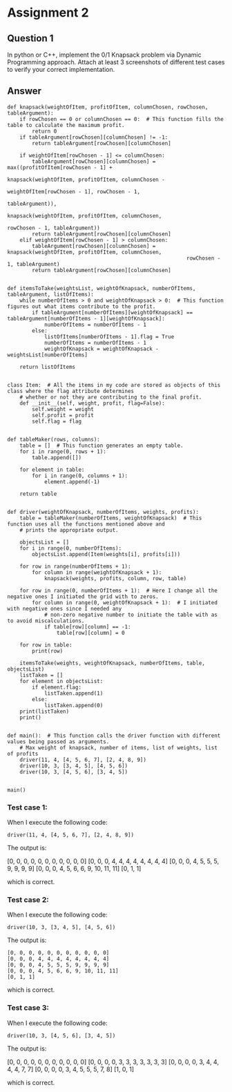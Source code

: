 # Assignment 2

## Question 1
In python or C++, implement the 0/1 Knapsack problem via Dynamic Programming approach. Attach at least 3 screenshots of different test cases to verify your correct implementation. 

## Answer
```
def knapsack(weightOfItem, profitOfItem, columnChosen, rowChosen, tableArgument):
    if rowChosen == 0 or columnChosen == 0:  # This function fills the table to calculate the maximum profit.
        return 0
    if tableArgument[rowChosen][columnChosen] != -1:
        return tableArgument[rowChosen][columnChosen]

    if weightOfItem[rowChosen - 1] <= columnChosen:
        tableArgument[rowChosen][columnChosen] = max((profitOfItem[rowChosen - 1] +
                                                      knapsack(weightOfItem, profitOfItem, columnChosen -
                                                               weightOfItem[rowChosen - 1], rowChosen - 1,
                                                               tableArgument)),
                                                     knapsack(weightOfItem, profitOfItem, columnChosen,
                                                              rowChosen - 1, tableArgument))
        return tableArgument[rowChosen][columnChosen]
    elif weightOfItem[rowChosen - 1] > columnChosen:
        tableArgument[rowChosen][columnChosen] = knapsack(weightOfItem, profitOfItem, columnChosen,
                                                          rowChosen - 1, tableArgument)
        return tableArgument[rowChosen][columnChosen]


def itemsToTake(weightsList, weightOfKnapsack, numberOfItems, tableArgument, listOfItems):
    while numberOfItems > 0 and weightOfKnapsack > 0:  # This function figures out what items contribute to the profit.
        if tableArgument[numberOfItems][weightOfKnapsack] == tableArgument[numberOfItems - 1][weightOfKnapsack]:
            numberOfItems = numberOfItems - 1
        else:
            listOfItems[numberOfItems - 1].flag = True
            numberOfItems = numberOfItems - 1
            weightOfKnapsack = weightOfKnapsack - weightsList[numberOfItems]

    return listOfItems


class Item:  # All the items in my code are stored as objects of this class where the flag attribute determines
    # whether or not they are contributing to the final profit.
    def __init__(self, weight, profit, flag=False):
        self.weight = weight
        self.profit = profit
        self.flag = flag


def tableMaker(rows, columns):
    table = []  # This function generates an empty table.
    for i in range(0, rows + 1):
        table.append([])

    for element in table:
        for i in range(0, columns + 1):
            element.append(-1)

    return table


def driver(weightOfKnapsack, numberOfItems, weights, profits):
    table = tableMaker(numberOfItems, weightOfKnapsack)  # This function uses all the functions mentioned above and
    # prints the appropriate output.

    objectsList = []
    for i in range(0, numberOfItems):
        objectsList.append(Item(weights[i], profits[i]))

    for row in range(numberOfItems + 1):
        for column in range(weightOfKnapsack + 1):
            knapsack(weights, profits, column, row, table)

    for row in range(0, numberOfItems + 1):  # Here I change all the negative ones I initiated the grid with to zeros.
        for column in range(0, weightOfKnapsack + 1):  # I initiated with negative ones since I needed any
            # non-zero negative number to initiate the table with as to avoid miscalculations.
            if table[row][column] == -1:
                table[row][column] = 0

    for row in table:
        print(row)

    itemsToTake(weights, weightOfKnapsack, numberOfItems, table, objectsList)
    listTaken = []
    for element in objectsList:
        if element.flag:
            listTaken.append(1)
        else:
            listTaken.append(0)
    print(listTaken)
    print()


def main():  # This function calls the driver function with different values being passed as arguments.
    # Max weight of knapsack, number of items, list of weights, list of profits
    driver(11, 4, [4, 5, 6, 7], [2, 4, 8, 9])
    driver(10, 3, [3, 4, 5], [4, 5, 6])
    driver(10, 3, [4, 5, 6], [3, 4, 5])


main()
```
### Test case 1:

When I execute the following code:

```
driver(11, 4, [4, 5, 6, 7], [2, 4, 8, 9])
```
The output is:

[0, 0, 0, 0, 0, 0, 0, 0, 0, 0, 0]
[0, 0, 0, 4, 4, 4, 4, 4, 4, 4, 4]
[0, 0, 0, 4, 5, 5, 5, 9, 9, 9, 9]
[0, 0, 0, 4, 5, 6, 6, 9, 10, 11, 11]
[0, 1, 1]

which is correct.

### Test case 2:

When I execute the following code:

```
driver(10, 3, [3, 4, 5], [4, 5, 6])
```
The output is:
```
[0, 0, 0, 0, 0, 0, 0, 0, 0, 0, 0]
[0, 0, 0, 4, 4, 4, 4, 4, 4, 4, 4]
[0, 0, 0, 4, 5, 5, 5, 9, 9, 9, 9]
[0, 0, 0, 4, 5, 6, 6, 9, 10, 11, 11]
[0, 1, 1]
```
which is correct.

### Test case 3:

When I execute the following code:

```
driver(10, 3, [4, 5, 6], [3, 4, 5])

```
The output is:

[0, 0, 0, 0, 0, 0, 0, 0, 0, 0, 0] 
[0, 0, 0, 0, 3, 3, 3, 3, 3, 3, 3]
[0, 0, 0, 0, 3, 4, 4, 4, 4, 7, 7]
[0, 0, 0, 0, 3, 4, 5, 5, 5, 7, 8]
[1, 0, 1]

which is correct.


